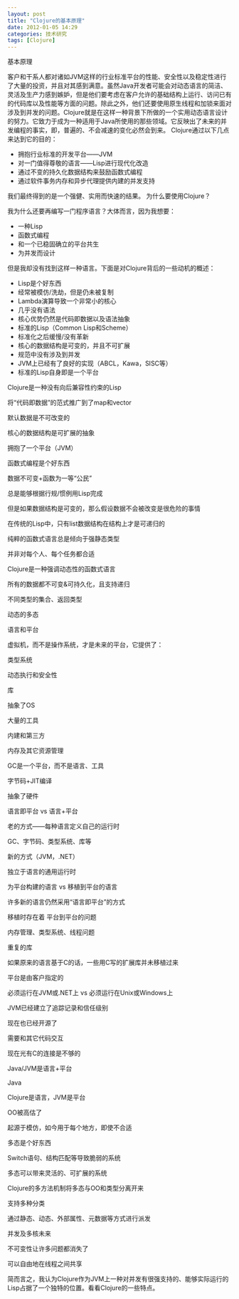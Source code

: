 ```yaml
---
layout: post
title: "Clojure的基本原理"
date: 2012-01-05 14:29
categories: 技术研究
tags: [Clojure]
---
```


基本原理


客户和干系人都对诸如JVM这样的行业标准平台的性能、安全性以及稳定性进行了大量的投资，并且对其感到满意。虽然Java开发者可能会对动态语言的简洁、灵活及生产力感到嫉妒，但是他们要考虑在客户允许的基础结构上运行、访问已有的代码库以及性能等方面的问题。除此之外，他们还要使用原生线程和加锁来面对涉及到并发的问题。Clojure就是在这样一种背景下所做的一个实用动态语言设计的努力。它致力于成为一种适用于Java所使用的那些领域。它反映出了未来的并发编程的事实，即，普遍的、不会减速的变化必然会到来。 
Clojure通过以下几点来达到它的目的： 

* 拥抱行业标准的开发平台——JVM
* 对一门值得尊敬的语言——Lisp进行现代化改造
* 通过不变的持久化数据结构来鼓励函数式编程
* 通过软件事务内存和异步代理提供内建的并发支持


我们最终得到的是一个强健、实用而快速的结果。 
为什么要使用Clojure？


我为什么还要再编写一门程序语言？大体而言，因为我想要： 

* 一种Lisp
* 函数式编程
* 和一个已稳固确立的平台共生
* 为并发而设计


但是我却没有找到这样一种语言。下面是对Clojure背后的一些动机的概述： 


* Lisp是个好东西
* 经常被模仿/洗劫，但是仍未被复制
* Lambda演算导致一个非常小的核心
* 几乎没有语法
* 核心优势仍然是代码即数据以及语法抽象
* 标准的Lisp（Common Lisp和Scheme）
* 标准化之后缓慢/没有革新
* 核心的数据结构是可变的，并且不可扩展
* 规范中没有涉及到并发
* JVM上已经有了良好的实现（ABCL，Kawa，SISC等）
* 标准的Lisp自身即是一个平台


Clojure是一种没有向后兼容性约束的Lisp


将“代码即数据”的范式推广到了map和vector

默认数据是不可改变的

核心的数据结构是可扩展的抽象

拥抱了一个平台（JVM）





函数式编程是个好东西


数据不可变+函数为一等“公民”

总是能够根据行规/惯例用Lisp完成


但是如果数据结构是可变的，那么假设数据不会被改变是很危险的事情

在传统的Lisp中，只有list数据结构在结构上才是可递归的


纯粹的函数式语言总是倾向于强静态类型


并非对每个人、每个任务都合适


Clojure是一种强调动态性的函数式语言


所有的数据都不可变&可持久化，且支持递归

不同类型的集合、返回类型

动态的多态



语言和平台


虚拟机，而不是操作系统，才是未来的平台，它提供了：


类型系统


动态执行和安全性


库


抽象了OS

大量的工具

内建和第三方


内存及其它资源管理


GC是一个平台，而不是语言、工具


字节码+JIT编译


抽象了硬件


语言即平台 vs 语言+平台


老的方式——每种语言定义自己的运行时


GC、字节码、类型系统、库等


新的方式（JVM，.NET）


独立于语言的通用运行时



为平台构建的语言 vs 移植到平台的语言


许多新的语言仍然采用“语言即平台”的方式

移植时存在着 平台到平台的问题


内存管理、类型系统、线程问题

重复的库

如果原来的语言基于C的话，一些用C写的扩展库并未移植过来



平台是由客户指定的


必须运行在JVM或.NET上 vs 必须运行在Unix或Windows上

JVM已经建立了追踪记录和信任级别


现在也已经开源了


需要和其它代码交互


现在光有C的连接是不够的


Java/JVM是语言+平台


Java


Clojure是语言，JVM是平台




OO被高估了


起源于模仿，如今用于每个地方，即使不合适


多态是个好东西


Switch语句、结构匹配等导致脆弱的系统

多态可以带来灵活的、可扩展的系统

Clojure的多方法机制将多态与OO和类型分离开来


支持多种分类

通过静态、动态、外部属性、元数据等方式进行派发



并发及多核未来


不可变性让许多问题都消失了


可以自由地在线程之间共享




简而言之，我认为Clojure作为JVM上一种对并发有很强支持的、能够实际运行的Lisp占据了一个独特的位置。看看Clojure的一些特点。
